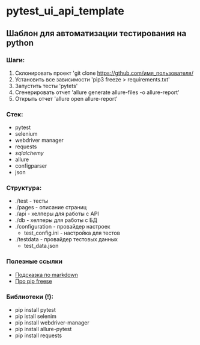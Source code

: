 # pytest_ui_api_template

## Шаблон для автоматизации тестирования на python

### Шаги:
1. Склонировать проект 'git clone https://gthub.com/имя_пользователя/
2. Установить все зависимости 'pip3 freeze > requirements.txt'
3. Запустить тесты 'pytets'
4. Сгенерировать отчет 'allure generate allure-files -o allure-report'
5. Открыть отчет 'allure open allure-report'

### Стек:
- pytest
- selenium
- webdriver manager
- requests
- _sqlalchemy_
- allure
- configparser
- json

### Структура:
- ./test - тесты
- ./pages - описание страниц
- ./api - хелперы для работы с API
- ./db - хелперы для работы с БД
- ./configuration - провайдер настроек
    - test_config.ini - настройка для тестов
- ./testdata - провайдер тестовых данных
    - test_data.json

### Полезные ссылки
- [Подсказка по markdown](https://www.markdownguide.org/basic-syntax/)
- [Про pip freese](https://pip.pypa.io/en/stable/cli/pip_freeze/)

### Библиотеки (!):
- pip install pytest
- pip istall selenim
- pip install webdriver-manager
- pip install allure-pytest
- pip install requests